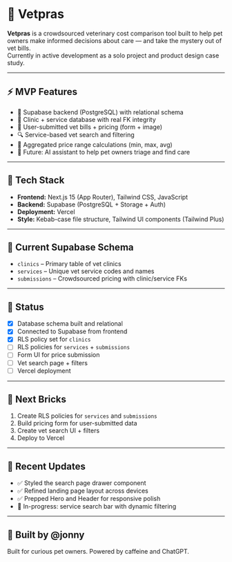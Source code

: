 # 🐾 Vetpras

**Vetpras** is a crowdsourced veterinary cost comparison tool built to help pet owners make informed decisions about care — and take the mystery out of vet bills.  
Currently in active development as a solo project and product design case study.

---

## ⚡️ MVP Features

- 🧠 Supabase backend (PostgreSQL) with relational schema
- 📄 Clinic + service database with real FK integrity
- 📸 User-submitted vet bills + pricing (form + image)
- 🔍 Service-based vet search and filtering
- 🧮 Aggregated price range calculations (min, max, avg)
- 🤖 Future: AI assistant to help pet owners triage and find care

---

## 💾 Tech Stack

- **Frontend:** Next.js 15 (App Router), Tailwind CSS, JavaScript
- **Backend:** Supabase (PostgreSQL + Storage + Auth)
- **Deployment:** Vercel
- **Style:** Kebab-case file structure, Tailwind UI components (Tailwind Plus)

---

## 🔐 Current Supabase Schema

- `clinics` – Primary table of vet clinics
- `services` – Unique vet service codes and names
- `submissions` – Crowdsourced pricing with clinic/service FKs

---

## 🚧 Status

- [x] Database schema built and relational
- [x] Connected to Supabase from frontend
- [x] RLS policy set for `clinics`
- [ ] RLS policies for `services` + `submissions`
- [ ] Form UI for price submission
- [ ] Vet search page + filters
- [ ] Vercel deployment

---

## 🧱 Next Bricks

1. Create RLS policies for `services` and `submissions`
2. Build pricing form for user-submitted data
3. Create vet search UI + filters
4. Deploy to Vercel

---

## 🔄 Recent Updates

- ✅ Styled the search page drawer component
- ✅ Refined landing page layout across devices
- ✅ Prepped Hero and Header for responsive polish
- 🔄 In-progress: service search bar with dynamic filtering

---

## 🧠 Built by @jonny  
Built for curious pet owners. Powered by caffeine and ChatGPT.
